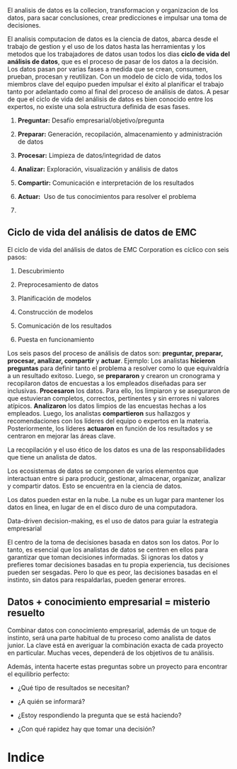 El analisis de datos es la collecion, transformacion y organizacion de los datos, para sacar conclusiones, crear predicciones e impulsar una toma de decisiones.

El analisis computacion de datos es la ciencia de datos, abarca desde el trabajo de gestion y el uso de los datos hasta las herramientas y los metodos que los trabajadores de datos usan todos los dias
**ciclo de vida del análisis de datos**, que es el proceso de pasar de los datos a la decisión. Los datos pasan por varias fases a medida que se crean, consumen, prueban, procesan y reutilizan. Con un modelo de ciclo de vida, todos los miembros clave del equipo pueden impulsar el éxito al planificar el trabajo tanto por adelantado como al final del proceso de análisis de datos. A pesar de que el ciclo de vida del análisis de datos es bien conocido entre los expertos, no existe una sola estructura definida de esas fases.

1. **Preguntar:** Desafío empresarial/objetivo/pregunta
    
2. **Preparar:** Generación, recopilación, almacenamiento y administración de datos
    
3. **Procesar:** Limpieza de datos/integridad de datos
    
4. **Analizar:** Exploración, visualización y análisis de datos
    
5. **Compartir:** Comunicación e interpretación de los resultados 
    
6. **Actuar:**  Uso de tus conocimientos para resolver el problema
7. 
## **Ciclo de vida del análisis de datos de EMC**

El ciclo de vida del análisis de datos de EMC Corporation es cíclico con seis pasos:

1. Descubrimiento
    
2. Preprocesamiento de datos
    
3. Planificación de modelos
    
4. Construcción de modelos
    
5. Comunicación de los resultados
    
6. Puesta en funcionamiento

Los seis pasos del proceso de análisis de datos son: **preguntar, preparar, procesar, analizar, compartir** y **actuar**. Ejemplo: Los analistas **hicieron preguntas** para definir tanto el problema a resolver como lo que equivaldría a un resultado exitoso. Luego, se **prepararon** y crearon un cronograma y recopilaron datos de encuestas a los empleados diseñadas para ser inclusivas. **Procesaron** los datos. Para ello, los limpiaron y se aseguraron de que estuvieran completos, correctos, pertinentes y sin errores ni valores atípicos. **Analizaron** los datos limpios de las encuestas hechas a los empleados. Luego, los analistas **compartieron** sus hallazgos y recomendaciones con los líderes del equipo o expertos en la materia. Posteriormente, los líderes **actuaron** en función de los resultados y se centraron en mejorar las áreas clave.

La recopilación y el uso ético de los datos es una de las responsabilidades que tiene un analista de datos.

Los ecosistemas de datos se componen de varios elementos que interactuan entre si para producir, gestionar, almacenar, organizar, analizar y compartir datos. Esto se encuentra en la ciencia de datos.

Los datos pueden estar en la nube. La nube es un lugar para mantener los datos en linea, en lugar de en el disco duro de una computadora.

Data-driven decision-making, es el uso de datos para guiar la estrategia empresarial

El centro de la toma de decisiones basada en datos son los datos. Por lo tanto, es esencial que los analistas de datos se centren en ellos para garantizar que toman decisiones informadas. Si ignoras los datos y prefieres tomar decisiones basadas en tu propia experiencia, tus decisiones pueden ser sesgadas. Pero lo que es peor, las decisiones basadas en el instinto, sin datos para respaldarlas, pueden generar errores.

## **Datos + conocimiento empresarial = misterio resuelto**

Combinar datos con conocimiento empresarial, además de un toque de instinto, será una parte habitual de tu proceso como analista de datos junior. La clave está en averiguar la combinación exacta de cada proyecto en particular. Muchas veces, dependerá de los objetivos de tu análisis.

Además, intenta hacerte estas preguntas sobre un proyecto para encontrar el equilibrio perfecto:

- ¿Qué tipo de resultados se necesitan?
    
- ¿A quién se informará?
    
- ¿Estoy respondiendo la pregunta que se está haciendo?
    
- ¿Con qué rapidez hay que tomar una decisión?
# Indice

